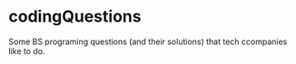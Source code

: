 # codingQuestions
Some BS programing questions (and their solutions) that tech ccompanies like to do.
